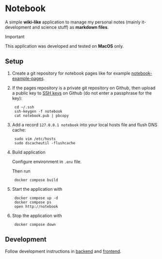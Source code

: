 # Notebook

A simple **wiki-like** application to manage my personal notes (mainly it-development and science stuff) as **markdown files**.

> [!IMPORTANT]
> This application was developed and tested on **MacOS** only.

## Setup

1. Create a git repository for notebook pages like for example [notebook-example-pages](https://github.com/thomd/notebook-rexample-pages).

1. If the pages repository is a private git repository on Github, then upload a public key to [SSH keys](https://github.com/settings/keys) 
on Github (do not enter a passphrase for the key):

        cd ~/.ssh
        ssh-keygen -f notebook
        cat notebook.pub | pbcopy

2. Add a record `127.0.0.1 notebook` into your local hosts file and flush DNS cache:

        sudo vim /etc/hosts
        sudo dscacheutil -flushcache

3. Build application

    Configure environment in `.env` file.

    Then run

        docker compose build

4. Start the application with

        docker compose up -d
        docker compose ps
        open http://notebook

5. Stop the application with

        docker compose down

## Development

Follow development instructions in [backend](./backend/README.md) and [frontend](./frontend/README.md).
